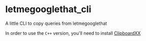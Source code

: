 # letmegooglethat_cli
A little CLI to copy queries from letmegooglethat


In order to use the `C++` version, you'll need to install <a href="https://github.com/Arian8j2/ClipboardXX">ClipboardXX</a>
